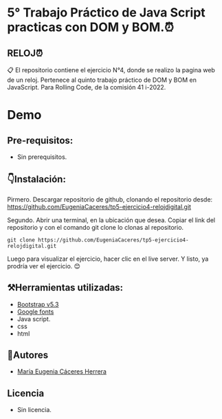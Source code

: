 # 5° Trabajo Práctico de Java Script practicas con DOM y BOM.⏰

## RELOJ⏰

📋 El repositorio contiene el ejercicio N°4, donde se realizo la pagina web de un reloj. Pertenece al quinto trabajo práctico de DOM y BOM en JavaScript. Para Rolling Code, de la comisión 41 i-2022.

# Demo

## Pre-requisitos:
- Sin prerequisitos.

## 👇Instalación:
Pirmero. Descargar repositorio de github, clonando el repositorio desde: https://github.com/EugeniaCaceres/tp5-ejercicio4-relojdigital.git


Segundo. Abrir una terminal, en la ubicación que desea. Copiar el link del repositorio y con el comando git clone lo clonas al repositorio.
```
git clone https://github.com/EugeniaCaceres/tp5-ejercicio4-relojdigital.git

```

Luego para visualizar el ejercicio, hacer clic en el live server. Y listo, ya prodría ver el ejercicio. 😊

## ⚒️Herramientas utilizadas:
- [Bootstrap v5.3](https://getbootstrap.com/)
- [Google fonts](https://fonts.google.com/)
- Java script.
- css
- html

## 🥰Autores
- [María Eugenia Cáceres Herrera](https://github.com/EugeniaCaceres)

## Licencia
- Sin licencia.

